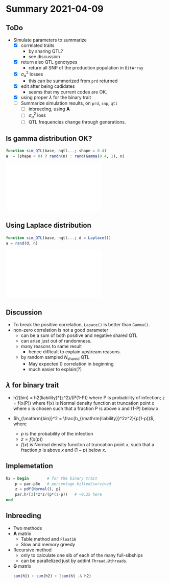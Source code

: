 # Summary 2021-04-09
## ToDo
- Simulate parameters to summarize
  - [x] correlated traits
	- by sharing QTL?
	- see discussion
  - [x] return also QTL genotypes
	- return all SNP of the production population in `BitArray`
  - [x] $\sigma_a^2$ losses
	- this can be summerized from `prd` returned
  - [x] edit after being cadidates
	- seems that my current codes are OK.
  - [x] using proper $\lambda$ for the binary trait
  - [ ] Summarize simulation results, on `prd`, `snp`, `qtl`
	- [ ] inbreeding, using $\mathbf{A}$
	- [ ] $\sigma_a^2$ loss
	- [ ] QTL frequencies change through generations.

## Is gamma distribution OK?
```julia
function sim_QTL(base, nqtl...; shape = 0.4)
a  = (shape < 0) ? randn(n) : rand(Gamma(0.4, 1), n)
```
![Genetic correlation between 2 traits](fig/10-fig.pdf)

## Using Laplace distribution
```julia
function sim_QTL(base, nqtl...; d = Laplace())
a = rand(d, n)
```
![Genetic correlation between 2 traits](fig/10-fig-2.pdf)

## Discussion
- To break the positive correlation, `Lapace()` is better than `Gamma()`.
- non-zero correlation is not a good parameter
  - can be a sum of both positive and negative shared QTL
  - can arise just out of randomness.
  - many reasons to same result
	- hence difficult to explain upstream reasons.
  - by random sampled $N_{\mathrm{shared}}$ QTL
	- May expected 0 correlation in beginning
	- much easier to explain(?)
  
## $\lambda$ for binary trait
- h2(bin) = h2(liability)*(z^2)/(P(1-P)) where P is probability of infection; z = f(x(P)) where f(x) is Normal density function at truncation point x where x is chosen such that a fraction P is above x and (1-P) below x. 

- $h_{\mathrm{bin}}^2 = \frac{h_{\mathrm{liability}}^2z^2}{p(1-p)}$, where
  - $p$ is the probability of the infection
  - $z = f(x(p))$
  - $f(x)$ is Normal density funciton at truncation point $x$, such that a fraction $p$ is above $x$ and $(1-p)$ below $x$.

## Implemetation
```julia
h2 = begin        # for the binary trait
    p = par.p8e   # percentage killed/survived
    z = pdf(Normal(), p)
    par.h²[2]*z*z/(p*(1-p))   # ~0.25 here
end
```

## Inbreeding
- Two methods
- $\mathbf{A}$ matrix
  - Table method and `Float16`
  - Slow and memory greedy
- Recursive method
  - only to calculate one sib of each of the many full-sibships
  - can be parallelized just by addint `Thread.@threads`.
- $\mathbf{G}$ matrix
  ```julia
  sum(h1) + sum(h2) + 2sum(h1 .& h2)
  ```
  
